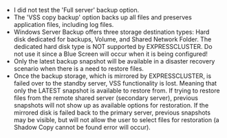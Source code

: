 - I did not test the 'Full server' backup option. 
- The 'VSS copy backup' option backs up all files and preserves application files, including log files.
- Windows Server Backup offers three storage destination types: Hard disk dedicated for backups, Volume, and Shared Network Folder.
The dedicated hard disk type is NOT supported by EXPRESSCLUSTER. Do not use it since a Blue Screen will occur when it is being configured!
- Only the latest backup snapshot will be available in a disaster recovery scenario when there is a need to restore files.
- Once the backup storage, which is mirrored by EXPRESSCLUSTER, is failed over to the standby server, VSS functionality is lost. Meaning that only the LATEST snapshot is available to restore from. If trying to restore files from the remote shared server (secondary server), previous snapshots will not show up as available options for restoration. If the mirrored disk is failed back to the primary server, previous snapshots may be visible, but will not allow the user to select files for restoration (a Shadow Copy cannot be found error will occur).
